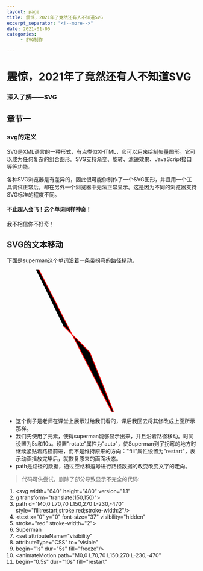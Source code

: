 ```yaml
---
layout: page
title: 震惊，2021年了竟然还有人不知道SVG
excerpt_separator: "<!--more-->"
date: 2021-01-06
categories:
     - SVG制作

---
```


# 震惊，2021年了竟然还有人不知道SVG
### 深入了解——SVG
## 章节一
<!--more-->
### svg的定义
SVG是XML语言的一种形式，有点类似XHTML，它可以用来绘制矢量图形。它可以成为任何复杂的组合图形。SVG支持渐变、旋转、滤镜效果、JavaScript接口等等功能。

各种SVG浏览器是有差异的，因此很可能你制作了一个SVG图形，并且用一个工具调试正常后，却在另外一个浏览器中无法正常显示。这是因为不同的浏览器支持SVG标准的程度不同。
                          
#### 不止超人会飞！这个单词同样神奇！     

我不相信你不好奇！

## SVG的文本移动
下面是superman这个单词沿着一条带拐弯的路径移动。

<svg width="640" height="480" version="1.1">
<g transform="translate(150,150)">
<path d="M0,0 L70,70 L150,270 L-230,-470" style="fill:restart;stroke:red;stroke-width:2"/>
<text x="0" y="0" font-size="37" visibility="hidden"
stroke="red" stroke-width="2">
Superman
<set attributeName="visibility"
attributeType="CSS" to="visible"
begin="1s" dur="5s" fill="freeze"/>
<animateMotion path="M0,0 L70,70 L150,270 L-230,-470"
begin="0.5s" dur="10s" fill="restart" rotate="auto"/>
</text>
</g>
</svg>

- 这个例子是老师在课堂上展示过给我们看的，课后我回去将其修改成上面所示那样。
- 我们先使用了<set>元素，使得superman能够显示出来，并且沿着路径移动。时间设置为5s和10s。设置"rotate"属性为"auto"，使Superman到了拐弯的地方时继续紧贴着路径前进，而不是维持原来的方向："fill"属性设置为"restart"，表示动画播放完毕后，就恢复原来的画面状态。
- path是路径的数据，通过空格和逗号进行路径数据的改变改变文字的走向。
> 代码可供尝试，删除了部分导致显示不完全的代码:
1. <svg width="640" height="480" version="1.1"
2. g transform="translate(150,150)">
3. path d="M0,0 L70,70 L150,270 L-230,-470" style="fill:restart;stroke:red;stroke-width:2"/>
4. <text x="0" y="0" font-size="37" visibility="hidden"
5. stroke="red" stroke-width="2">
6. Superman
7. <set attributeName="visibility"
8. attributeType="CSS" to="visible"
9. begin="1s" dur="5s" fill="freeze"/>
10. <animateMotion path="M0,0 L70,70 L150,270 L-230,-470"
11. begin="0.5s" dur="10s" fill="restart" 
